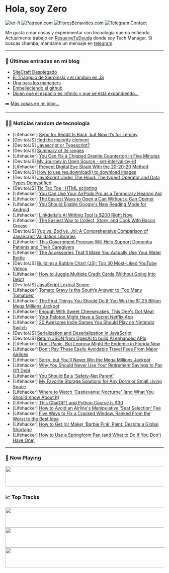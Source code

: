 # Hola, soy Zero

[![ko-fi](https://ko-fi.com/img/githubbutton_sm.svg)](https://ko-fi.com/J3J4N0LUK)
[![Patreon.com](https://img.shields.io/endpoint.svg?url=https%3A%2F%2Fshieldsio-patreon.vercel.app%2Fapi%3Fusername%3Dzerodragon%26type%3Dpatrons&style=for-the-badge)](https://patreon.com/zerodragon)
[![FloresBenavides.com](https://img.shields.io/website?down_message=oops&label=MiBlog&style=for-the-badge&up_message=online&url=https%3A%2F%2Ffloresbenavides.com)](https://floresbenavides.com)
[![Telegram Contact](https://img.shields.io/badge/escr%C3%ADbeme-ZeroDragon-%2326A5E4?style=for-the-badge&logo=telegram)](https://t.me/zerodragon)

Me gusta crear cosas y experimentar con tecnología que no entiendo.
Actualmente trabajo en [ResuelveTuDeuda](http://github.com/resuelve) donde soy Tech Manager.
Si buscas chamba, mandame un mensaje en [telegram](https://t.me/zerodragon).

---

### 📕 Últimas entradas en mi blog
<!-- BLOG-POST-LIST:START -->
- [SiteCraft Desplegado](https://floresbenavides.com/sitecraft-desplegado/)
- [El Triángulo de Sierpinski y el random en JS](https://floresbenavides.com/el-triangulo-de-sierpinski-y-el-random-en-js/)
- [Una para los managers](https://floresbenavides.com/una-para-los-managers/)
- [Embelleciendo el github](https://floresbenavides.com/embelleciendo-el-github/)
- [Dicen que el espacio es infinito y que se está expandiendo…](https://floresbenavides.com/dicen-que-el-espacio-es-infinito-y-que-se-esta-expandiendo/)
<!-- BLOG-POST-LIST:END -->

➡️ [Más cosas en mi blog...](https://floresbenavides.com)

---

### 👨‍💻 Noticias random de tecnología
<!-- TECH-POSTS:START -->
- [Lifehacker] [Sync for Reddit Is Back, but Now It’s for Lemmy](https://lifehacker.com/sync-for-reddit-is-back-but-now-it-s-for-lemmy-1850700292)
- [Dev.to/JS] [find the majority element](https://dev.to/chandrapenugonda/find-the-majority-element-4i62)
- [Dev.to/JS] [Javascript or Typescript?](https://dev.to/ebrargursel/javascript-or-typescript-16fa)
- [Dev.to/JS] [Summary of its ranges](https://dev.to/chandrapenugonda/summary-of-its-ranges-4l88)
- [Lifehacker] [You Can Fix a Chipped Granite Countertop in Five Minutes](https://lifehacker.com/you-can-fix-a-chipped-granite-countertop-in-five-minute-1850700006)
- [Dev.to/JS] [My Journey in Open Source - set-interval-by-id](https://dev.to/cadienvan/my-journey-in-open-source-set-interval-by-id-10o8)
- [Lifehacker] [Prevent Digital Eye Strain With the 20-20-20 Method](https://lifehacker.com/prevent-digital-eye-strain-with-the-20-20-20-method-1850700377)
- [Dev.to/JS] [How to use res.download&lpar;&rpar; to download images](https://dev.to/webplayground/how-to-use-resdownload-to-download-images-3gk8)
- [Dev.to/JS] [JavaScript Under The Hood: The typeof Operator and Data Types Demystified](https://dev.to/gokhantaskan/javascript-under-the-hood-the-typeof-operator-and-data-types-demystified-1j93)
- [Dev.to/JS] [Tic Tac Toe : HTML scripting](https://dev.to/balagmadhu/tic-tac-toe-html-scripting-4c5c)
- [Lifehacker] [You Can Use Your AirPods Pro as a Temporary Hearing Aid](https://lifehacker.com/you-can-use-your-airpods-pro-as-a-temporary-hearing-aid-1850699565)
- [Lifehacker] [The Easiest Ways to Open a Can Without a Can Opener](https://lifehacker.com/the-easiest-ways-to-open-a-can-without-a-can-opener-1849462161)
- [Lifehacker] [You Should Enable Google&#39;s New Reading Mode for Android](https://lifehacker.com/you-should-enable-googles-new-reading-mode-for-android-1850698994)
- [Lifehacker] [Linkdelta&#39;s AI Writing Tool Is $200 Right Now](https://lifehacker.com/linkdeltas-ai-writing-tool-is-200-right-now-1850686156)
- [Lifehacker] [The Easiest Way to Collect, Store, and Cook With Bacon Grease](https://lifehacker.com/how-to-collect-store-and-cook-with-bacon-grease-1833410977)
- [Dev.to/JS] [Yup vs. Zod vs. Joi: A Comprehensive Comparison of JavaScript Validation Libraries](https://dev.to/gimnathperera/yup-vs-zod-vs-joi-a-comprehensive-comparison-of-javascript-validation-libraries-4mhi)
- [Lifehacker] [This Government Program Will Help Support Dementia Patients and Their Caregivers](https://lifehacker.com/apply-for-this-government-program-if-you-care-for-someo-1850697731)
- [Lifehacker] [The Accessories That&#39;ll Make You Actually Use Your Water Bottle](https://lifehacker.com/the-accessories-thatll-make-you-actually-use-your-water-1850698716)
- [Dev.to/JS] [Building a Bubble Chart &lpar;JS&rpar;: Top 30 Most-Liked YouTube Videos](https://dev.to/andreykh/building-a-bubble-chart-js-top-30-most-liked-youtube-videos-3i4g)
- [Lifehacker] [How to Juggle Multiple Credit Cards &lpar;Without Going Into Debt&rpar;](https://lifehacker.com/how-to-juggle-multiple-credit-cards-without-going-into-1850697565)
- [Dev.to/JS] [JavaScript Lexical Scope](https://dev.to/sundarbadagala081/javascript-lexical-scope-3ajk)
- [Lifehacker] [Tomato Gravy Is the South’s Answer to ‘Too Many Tomatoes’](https://lifehacker.com/tomato-gravy-is-the-south-s-answer-to-too-many-tomatoe-1850697677)
- [Lifehacker] [The First Things You Should Do If You Win the $1.25 Billion Mega Millions Jackpot](https://lifehacker.com/here-s-what-to-do-if-you-win-the-mega-millions-lottery-1849342195)
- [Lifehacker] [Enough With Sweet Cheesecakes, This One&#39;s Got Meat](https://lifehacker.com/enough-with-sweet-cheesecakes-this-ones-got-meat-1850697656)
- [Lifehacker] [Your Peloton Might Have a Secret Netflix App](https://lifehacker.com/check-your-peloton-for-a-secret-netflix-app-1850699394)
- [Lifehacker] [20 Awesome Indie Games You Should Play on Nintendo Switch](https://lifehacker.com/best-indie-games-nintendo-switch-1850699453)
- [Dev.to/JS] [Serialization and Deserialization in JavaScript](https://dev.to/maafaishal/serialization-and-deserialization-in-javascript-3kdd)
- [Dev.to/JS] [Return JSON from OpenAI to build AI enhanced APIs](https://dev.to/slickstef11/return-json-from-openai-to-build-ai-enhanced-apis-1akm)
- [Lifehacker] [Don’t Panic, But Leprosy Might Be Endemic in Florida Now](https://lifehacker.com/don-t-panic-but-leprosy-might-be-endemic-in-florida-no-1850697569)
- [Lifehacker] [Don’t Pay These Easily Avoidable Travel Fees From Major Airlines](https://lifehacker.com/don-t-pay-these-easily-avoidable-travel-fees-from-major-1850697515)
- [Lifehacker] [Sorry, but You’ll Never Win the Mega Millions Jackpot](https://lifehacker.com/winning-the-powerball-lottery-won-t-solve-your-problems-1752378740)
- [Lifehacker] [Why You Should Never Use Your Retirement Savings to Pay Off Debt](https://lifehacker.com/why-you-should-never-use-your-retirement-savings-to-pay-1850696666)
- [Lifehacker] [You Should Be a ‘Safety-Net Parent’](https://lifehacker.com/you-should-be-a-safety-net-parent-1850690958)
- [Lifehacker] [My Favorite Storage Solutions for Any Dorm or Small Living Space](https://lifehacker.com/my-favorite-storage-solutions-for-any-dorm-or-small-liv-1850695911)
- [Lifehacker] [Where to Watch &#39;Castlevania: Nocturne&#39; &lpar;and What You Should Know About It&rpar;](https://lifehacker.com/where-to-watch-castlevania-nocturne-and-what-you-shou-1850686916)
- [Lifehacker] [This ChatGPT and Python Course Is $30](https://lifehacker.com/this-chatgpt-and-python-course-is-30-1850676154)
- [Lifehacker] [How to Avoid an Airline&#39;s Manipulative &#39;Seat Selection&#39; Fee](https://lifehacker.com/how-to-avoid-an-airlines-bullshit-seat-selection-fee-1847345736)
- [Lifehacker] [Five Ways to Fix a Cracked Window, Ranked From the Worst to the Best Idea](https://lifehacker.com/five-ways-to-fix-a-cracked-window-ranked-from-the-wors-1850695935)
- [Lifehacker] [How to Get &lpar;or Make&rpar; ‘Barbie Pink’ Paint, Despite a Global Shortage](https://lifehacker.com/how-to-get-or-make-barbie-pink-paint-despite-a-glo-1850697076)
- [Lifehacker] [How to Use a Springform Pan &lpar;and What to Do If You Don&#39;t Have One&rpar;](https://lifehacker.com/how-to-use-a-springform-pan-and-what-to-do-if-you-dont-1848355848)<!-- TECH-POSTS:END -->

---

### 🎵 Now Playing
<a href="https://spotify-now-playing-dun.vercel.app/now-playing?open"><img src="https://spotify-now-playing-dun.vercel.app/now-playing" width="540" height="64"></a>

### 📈 Top Tracks
<a href="https://spotify-now-playing-dun.vercel.app/top-tracks?i=1&open"><img src="https://spotify-now-playing-dun.vercel.app/top-tracks?i=1" width="540" height="64"></a>
<a href="https://spotify-now-playing-dun.vercel.app/top-tracks?i=2&open"><img src="https://spotify-now-playing-dun.vercel.app/top-tracks?i=2" width="540" height="64"></a>
<a href="https://spotify-now-playing-dun.vercel.app/top-tracks?i=3&open"><img src="https://spotify-now-playing-dun.vercel.app/top-tracks?i=3" width="540" height="64"></a>
